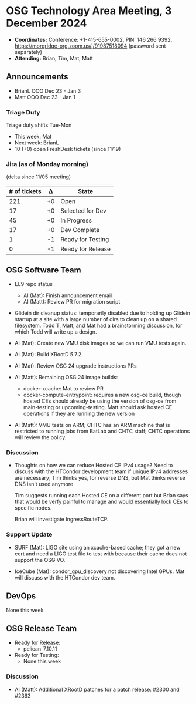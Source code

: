 # OSG Technology Area Meeting, 3 December 2024

-   **Coordinates:** Conference: +1-415-655-0002, PIN: 146 266 9392,
    <https://morgridge-org.zoom.us/j/91987518094> (password sent separately)
-   **Attending:** Brian, Tim, Mat, Matt

## Announcements

-   BrianL OOO Dec 23 - Jan 3
-   Matt OOO Dec 23 - Jan 1

### Triage Duty

Triage duty shifts Tue-Mon

-   This week: Mat
-   Next week: BrianL
-   10 (+0) open FreshDesk tickets (since 11/19)

### Jira (as of Monday morning)

(delta since 11/05 meeting)

| # of tickets | &Delta; | State             |
|--------------|---------|-------------------|
| 221          | +0      | Open              |
| 17           | +0      | Selected for Dev  |
| 45           | +0      | In Progress       |
| 17           | +0      | Dev Complete      |
| 1            | -1      | Ready for Testing |
| 0            | -1      | Ready for Release |

## OSG Software Team

-   EL9 repo status
    -   AI (Mat): Finish announcement email
    -   AI (Matt): Review PR for migration script

-   Glidein dir cleanup status: temporarily disabled due to holding up Glidein startup
    at a site with a large number of dirs to clean up on a shared filesystem.
    Todd T, Matt, and Mat had a brainstorming discussion, for which Todd will write up a design.

-   AI (Mat): Create new VMU disk images so we can run VMU tests again.
-   AI (Mat): Build XRootD 5.7.2
-   AI (Mat): Review OSG 24 upgrade instructions PRs

-   AI (Matt): Remaining OSG 24 image builds:
    -   docker-xcache: Mat to review PR
    -   docker-compute-entrypoint: requires a new osg-ce build, though hosted CEs should
        already be using the version of osg-ce from main-testing or upcoming-testing.
        Matt should ask hosted CE operations if they are running the new version

-   AI (Matt): VMU tests on ARM; CHTC has an ARM machine that is restricted to running jobs
    from BatLab and CHTC staff; CHTC operations will review the policy.

### Discussion

-   Thoughts on how we can reduce Hosted CE IPv4 usage?
    Need to discuss with the HTCondor development team if unique IPv4 addresses are necessary;
    Tim thinks yes, for reverse DNS, but Mat thinks reverse DNS isn't used anymore

    Tim suggests running each Hosted CE on a different port but Brian says that would be verfy
    painful to manage and would essentially lock CEs to specific nodes.

    Brian will investigate IngressRouteTCP.


### Support Update

-   SURF (Mat): LIGO site using an xcache-based cache; they got a new cert and need a LIGO
    test file to test with because their cache does not support the OSG VO.

-   IceCube (Mat): condor_gpu_discovery not discovering Intel GPUs.  Mat will discuss with
    the HTCondor dev team.

## DevOps

None this week

## OSG Release Team

-   Ready for Release:
    - pelican-7.10.11
-   Ready for Testing:
    - None this week

### Discussion

-   AI (Matt): Additional XRootD patches for a patch release: #2300 and #2363
